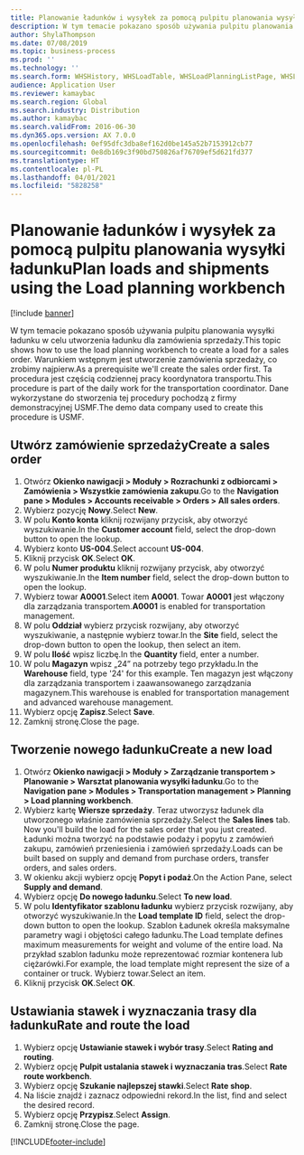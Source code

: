 ```yaml
---
title: Planowanie ładunków i wysyłek za pomocą pulpitu planowania wysyłki ładunku
description: W tym temacie pokazano sposób używania pulpitu planowania wysyłki ładunku w celu utworzenia ładunku dla zamówienia sprzedaży.
author: ShylaThompson
ms.date: 07/08/2019
ms.topic: business-process
ms.prod: ''
ms.technology: ''
ms.search.form: WHSHistory, WHSLoadTable, WHSLoadPlanningListPage, WHSLoadPlanningWorkbench
audience: Application User
ms.reviewer: kamaybac
ms.search.region: Global
ms.search.industry: Distribution
ms.author: kamaybac
ms.search.validFrom: 2016-06-30
ms.dyn365.ops.version: AX 7.0.0
ms.openlocfilehash: 0ef95dfc3dba8ef162d0be145a52b7153912cb77
ms.sourcegitcommit: 0e8db169c3f90bd750826af76709ef5d621fd377
ms.translationtype: HT
ms.contentlocale: pl-PL
ms.lasthandoff: 04/01/2021
ms.locfileid: "5828258"
---
```

# <a name="plan-loads-and-shipments-using-the-load-planning-workbench"></a><span data-ttu-id="cd60d-103">Planowanie ładunków i wysyłek za pomocą pulpitu planowania wysyłki ładunku</span><span class="sxs-lookup"><span data-stu-id="cd60d-103">Plan loads and shipments using the Load planning workbench</span></span>

[!include [banner](../../includes/banner.md)]

<span data-ttu-id="cd60d-104">W tym temacie pokazano sposób używania pulpitu planowania wysyłki ładunku w celu utworzenia ładunku dla zamówienia sprzedaży.</span><span class="sxs-lookup"><span data-stu-id="cd60d-104">This topic shows how to use the load planning workbench to create a load for a sales order.</span></span> <span data-ttu-id="cd60d-105">Warunkiem wstępnym jest utworzenie zamówienia sprzedaży, co zrobimy najpierw.</span><span class="sxs-lookup"><span data-stu-id="cd60d-105">As a prerequisite we'll create the sales order first.</span></span> <span data-ttu-id="cd60d-106">Ta procedura jest częścią codziennej pracy koordynatora transportu.</span><span class="sxs-lookup"><span data-stu-id="cd60d-106">This procedure is part of the daily work for the transportation coordinator.</span></span> <span data-ttu-id="cd60d-107">Dane wykorzystane do stworzenia tej procedury pochodzą z firmy demonstracyjnej USMF.</span><span class="sxs-lookup"><span data-stu-id="cd60d-107">The demo data company used to create this procedure is USMF.</span></span>


## <a name="create-a-sales-order"></a><span data-ttu-id="cd60d-108">Utwórz zamówienie sprzedaży</span><span class="sxs-lookup"><span data-stu-id="cd60d-108">Create a sales order</span></span>
1. <span data-ttu-id="cd60d-109">Otwórz **Okienko nawigacji > Moduły > Rozrachunki z odbiorcami > Zamówienia > Wszystkie zamówienia zakupu**.</span><span class="sxs-lookup"><span data-stu-id="cd60d-109">Go to the **Navigation pane > Modules > Accounts receivable > Orders > All sales orders**.</span></span>
2. <span data-ttu-id="cd60d-110">Wybierz pozycję **Nowy**.</span><span class="sxs-lookup"><span data-stu-id="cd60d-110">Select **New**.</span></span>
3. <span data-ttu-id="cd60d-111">W polu **Konto konta** kliknij rozwijany przycisk, aby otworzyć wyszukiwanie.</span><span class="sxs-lookup"><span data-stu-id="cd60d-111">In the **Customer account** field, select the drop-down button to open the lookup.</span></span>
4. <span data-ttu-id="cd60d-112">Wybierz konto **US-004**.</span><span class="sxs-lookup"><span data-stu-id="cd60d-112">Select account **US-004**.</span></span>
5. <span data-ttu-id="cd60d-113">Kliknij przycisk **OK**.</span><span class="sxs-lookup"><span data-stu-id="cd60d-113">Select **OK**.</span></span>
6. <span data-ttu-id="cd60d-114">W polu **Numer produktu** kliknij rozwijany przycisk, aby otworzyć wyszukiwanie.</span><span class="sxs-lookup"><span data-stu-id="cd60d-114">In the **Item number** field, select the drop-down button to open the lookup.</span></span>
7. <span data-ttu-id="cd60d-115">Wybierz towar **A0001**.</span><span class="sxs-lookup"><span data-stu-id="cd60d-115">Select item **A0001**.</span></span> <span data-ttu-id="cd60d-116">Towar **A0001** jest włączony dla zarządzania transportem.</span><span class="sxs-lookup"><span data-stu-id="cd60d-116">**A0001** is enabled for transportation management.</span></span>  
8. <span data-ttu-id="cd60d-117">W polu **Oddział** wybierz przycisk rozwijany, aby otworzyć wyszukiwanie, a następnie wybierz towar.</span><span class="sxs-lookup"><span data-stu-id="cd60d-117">In the **Site** field, select the drop-down button to open the lookup, then select an item.</span></span>
9. <span data-ttu-id="cd60d-118">W polu **Ilość** wpisz liczbę.</span><span class="sxs-lookup"><span data-stu-id="cd60d-118">In the **Quantity** field, enter a number.</span></span>
10. <span data-ttu-id="cd60d-119">W polu **Magazyn** wpisz „24” na potrzeby tego przykładu.</span><span class="sxs-lookup"><span data-stu-id="cd60d-119">In the **Warehouse** field, type '24' for this example.</span></span> <span data-ttu-id="cd60d-120">Ten magazyn jest włączony dla zarządzania transportem i zaawansowanego zarządzania magazynem.</span><span class="sxs-lookup"><span data-stu-id="cd60d-120">This warehouse is enabled for transportation management and advanced warehouse management.</span></span>  
11. <span data-ttu-id="cd60d-121">Wybierz opcję **Zapisz**.</span><span class="sxs-lookup"><span data-stu-id="cd60d-121">Select **Save**.</span></span>
12. <span data-ttu-id="cd60d-122">Zamknij stronę.</span><span class="sxs-lookup"><span data-stu-id="cd60d-122">Close the page.</span></span>

## <a name="create-a-new-load"></a><span data-ttu-id="cd60d-123">Tworzenie nowego ładunku</span><span class="sxs-lookup"><span data-stu-id="cd60d-123">Create a new load</span></span>
1. <span data-ttu-id="cd60d-124">Otwórz **Okienko nawigacji > Moduły > Zarządzanie transportem > Planowanie > Warsztat planowania wysyłki ładunku**.</span><span class="sxs-lookup"><span data-stu-id="cd60d-124">Go to the **Navigation pane > Modules > Transportation management > Planning > Load planning workbench**.</span></span>
2. <span data-ttu-id="cd60d-125">Wybierz kartę **Wiersze sprzedaży**. Teraz utworzysz ładunek dla utworzonego właśnie zamówienia sprzedaży.</span><span class="sxs-lookup"><span data-stu-id="cd60d-125">Select the **Sales lines** tab. Now you'll build the load for the sales order that you just created.</span></span> <span data-ttu-id="cd60d-126">Ładunki można tworzyć na podstawie podaży i popytu z zamówień zakupu, zamówień przeniesienia i zamówień sprzedaży.</span><span class="sxs-lookup"><span data-stu-id="cd60d-126">Loads can be built based on supply and demand from purchase orders, transfer orders, and sales orders.</span></span>  
3. <span data-ttu-id="cd60d-127">W okienku akcji wybierz opcję **Popyt i podaż**.</span><span class="sxs-lookup"><span data-stu-id="cd60d-127">On the Action Pane, select **Supply and demand**.</span></span>
4. <span data-ttu-id="cd60d-128">Wybierz opcję **Do nowego ładunku**.</span><span class="sxs-lookup"><span data-stu-id="cd60d-128">Select **To new load**.</span></span>
5. <span data-ttu-id="cd60d-129">W polu **Identyfikator szablonu ładunku** wybierz przycisk rozwijany, aby otworzyć wyszukiwanie.</span><span class="sxs-lookup"><span data-stu-id="cd60d-129">In the **Load template ID** field, select the drop-down button to open the lookup.</span></span> <span data-ttu-id="cd60d-130">Szablon Ładunek określa maksymalne parametry wagi i objętości całego ładunku.</span><span class="sxs-lookup"><span data-stu-id="cd60d-130">The Load template defines maximum measurements for weight and volume of the entire load.</span></span> <span data-ttu-id="cd60d-131">Na przykład szablon ładunku może reprezentować rozmiar kontenera lub ciężarówki.</span><span class="sxs-lookup"><span data-stu-id="cd60d-131">For example, the load template might represent the size of a container or truck.</span></span> <span data-ttu-id="cd60d-132">Wybierz towar.</span><span class="sxs-lookup"><span data-stu-id="cd60d-132">Select an item.</span></span>
6. <span data-ttu-id="cd60d-133">Kliknij przycisk **OK**.</span><span class="sxs-lookup"><span data-stu-id="cd60d-133">Select **OK**.</span></span>

## <a name="rate-and-route-the-load"></a><span data-ttu-id="cd60d-134">Ustawiania stawek i wyznaczania trasy dla ładunku</span><span class="sxs-lookup"><span data-stu-id="cd60d-134">Rate and route the load</span></span>
1. <span data-ttu-id="cd60d-135">Wybierz opcję **Ustawianie stawek i wybór trasy**.</span><span class="sxs-lookup"><span data-stu-id="cd60d-135">Select **Rating and routing**.</span></span>
2. <span data-ttu-id="cd60d-136">Wybierz opcję **Pulpit ustalania stawek i wyznaczania tras**.</span><span class="sxs-lookup"><span data-stu-id="cd60d-136">Select **Rate route workbench**.</span></span>
3. <span data-ttu-id="cd60d-137">Wybierz opcję **Szukanie najlepszej stawki**.</span><span class="sxs-lookup"><span data-stu-id="cd60d-137">Select **Rate shop**.</span></span>
4. <span data-ttu-id="cd60d-138">Na liście znajdź i zaznacz odpowiedni rekord.</span><span class="sxs-lookup"><span data-stu-id="cd60d-138">In the list, find and select the desired record.</span></span>
5. <span data-ttu-id="cd60d-139">Wybierz opcję **Przypisz**.</span><span class="sxs-lookup"><span data-stu-id="cd60d-139">Select **Assign**.</span></span>
6. <span data-ttu-id="cd60d-140">Zamknij stronę.</span><span class="sxs-lookup"><span data-stu-id="cd60d-140">Close the page.</span></span>



[!INCLUDE[footer-include](../../../includes/footer-banner.md)]